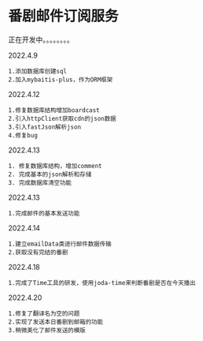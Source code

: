 # 番剧邮件订阅服务
正在开发中。。。。。。。。

2022.4.9
```
1.添加数据库创建sql
2.加入mybaitis-plus，作为ORM框架
```

2022.4.12
```
1.修复数据库结构增加boardcast
2.引入httpClient获取cdn的json数据
3.引入fastJson解析json
4.修复bug
```

2022.4.13
```
1. 修复数据库结构，增加comment
2. 完成基本的json解析和存储
3. 完成数据库清空功能
```

2022.4.13
```
1.完成邮件的基本发送功能
```
2022.4.14
```
1.建立emailData类进行邮件数据传输
2.获取没有完结的番剧
```
2022.4.18
```
1.完成了Time工具的研发，使用joda-time来判断番剧是否在今天播出
```
2022.4.20
```
1.修复了翻译名为空的问题
2.实现了发送本日番剧到邮箱的功能
3.稍微美化了邮件发送的模版
```